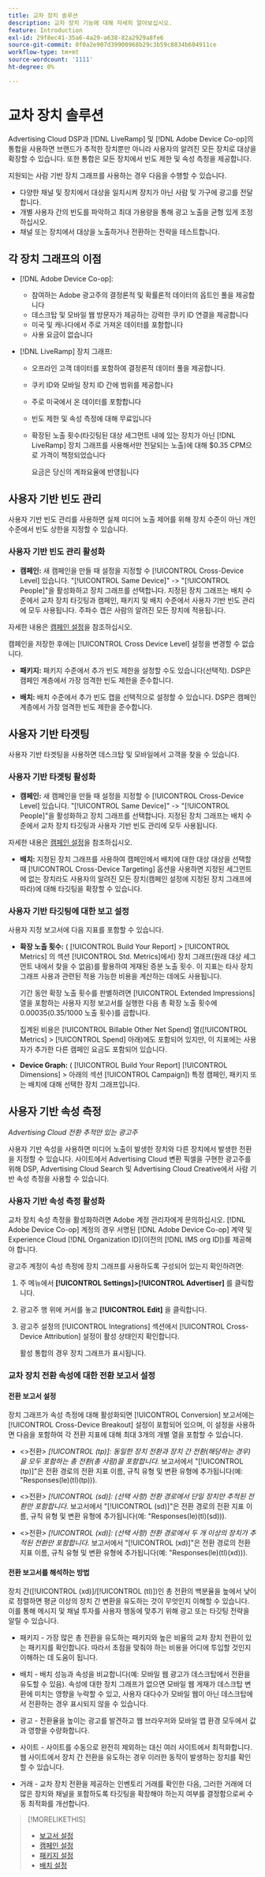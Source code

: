 ```yaml
---
title: 교차 장치 솔루션
description: 교차 장치 기능에 대해 자세히 알아보십시오.
feature: Introduction
exl-id: 29f8ec41-35a6-4a29-a638-82a2929a8fe6
source-git-commit: 0f0a2e907d39900968b29c3b59c8034b604911ce
workflow-type: tm+mt
source-wordcount: '1111'
ht-degree: 0%

---
```


# 교차 장치 솔루션

Advertising Cloud DSP과 [!DNL LiveRamp] 및 [!DNL Adobe Device Co-op]의 통합을 사용하면 브랜드가 추적한 장치뿐만 아니라 사용자의 알려진 모든 장치로 대상을 확장할 수 있습니다. 또한 통합은 모든 장치에서 빈도 제한 및 속성 측정을 제공합니다.

지원되는 사람 기반 장치 그래프를 사용하는 경우 다음을 수행할 수 있습니다.

* 다양한 채널 및 장치에서 대상을 일치시켜 장치가 아닌 사람 및 가구에 광고를 전달합니다.
* 개별 사용자 간의 빈도를 파악하고 최대 가용량을 통해 광고 노출을 균형 있게 조정하십시오.
* 채널 또는 장치에서 대상을 노출하거나 전환하는 전략을 테스트합니다.

## 각 장치 그래프의 이점

* [!DNL Adobe Device Co-op]:
   * 참여하는 Adobe 광고주의 결정론적 및 확률론적 데이터의 옵트인 풀을 제공합니다
   * 데스크탑 및 모바일 웹 방문자가 제공하는 강력한 쿠키 ID 연결을 제공합니다
   * 미국 및 캐나다에서 주로 가져온 데이터를 포함합니다
   * 사용 요금이 없습니다

* [!DNL LiveRamp] 장치 그래프:
   * 오프라인 고객 데이터를 포함하여 결정론적 데이터 풀을 제공합니다.
   * 쿠키 ID와 모바일 장치 ID 간에 범위를 제공합니다
   * 주로 미국에서 온 데이터를 포함합니다
   * 빈도 제한 및 속성 측정에 대해 무료입니다
   * 확장된 노출 횟수(타깃팅된 대상 세그먼트 내에 있는 장치가 아닌 [!DNL LiveRamp] 장치 그래프를 사용해서만 전달되는 노출)에 대해 $0.35 CPM으로 가격이 책정되었습니다

      요금은 당신의 계좌요율에 반영됩니다

## 사용자 기반 빈도 관리

사용자 기반 빈도 관리를 사용하면 실제 미디어 노출 제어를 위해 장치 수준이 아닌 개인 수준에서 빈도 상한을 지정할 수 있습니다.

### 사용자 기반 빈도 관리 활성화

* **캠페인:** 새 캠페인을 만들 때 설정을 지정할 수  [!UICONTROL Cross-Device Level] 있습니다. &quot;[!UICONTROL Same Device]&quot; -> &quot;[!UICONTROL People]&quot;을 활성화하고 장치 그래프를 선택합니다. 지정된 장치 그래프는 배치 수준에서 교차 장치 타깃팅과 캠페인, 패키지 및 배치 수준에서 사용자 기반 빈도 관리에 모두 사용됩니다. 주파수 캡은 사람의 알려진 모든 장치에 적용됩니다.

자세한 내용은 [캠페인 설정](/help/dsp/campaign-management/campaigns/campaign-settings.md)을 참조하십시오.

캠페인을 저장한 후에는 [!UICONTROL Cross Device Level] 설정을 변경할 수 없습니다.

* **패키지:**  패키지 수준에서 추가 빈도 제한을 설정할 수도 있습니다(선택적). DSP은 캠페인 계층에서 가장 엄격한 빈도 제한을 준수합니다.

* **배치:** 배치 수준에서 추가 빈도 캡을 선택적으로 설정할 수 있습니다. DSP은 캠페인 계층에서 가장 엄격한 빈도 제한을 준수합니다.

## 사용자 기반 타겟팅

사용자 기반 타겟팅을 사용하면 데스크탑 및 모바일에서 고객을 찾을 수 있습니다.

### 사용자 기반 타겟팅 활성화

* **캠페인:** 새 캠페인을 만들 때 설정을 지정할 수  [!UICONTROL Cross-Device Level] 있습니다. &quot;[!UICONTROL Same Device]&quot; -> &quot;[!UICONTROL People]&quot;을 활성화하고 장치 그래프를 선택합니다. 지정된 장치 그래프는 배치 수준에서 교차 장치 타깃팅과 사용자 기반 빈도 관리에 모두 사용됩니다.

자세한 내용은 [캠페인 설정](/help/dsp/campaign-management/campaigns/campaign-settings.md)을 참조하십시오.

* **배치:** 지정된 장치 그래프를 사용하여 캠페인에서 배치에 대한 대상 대상을 선택할 때  [!UICONTROL Cross-Device Targeting] 옵션을 사용하면 지정된 세그먼트에 없는 장치라도 사용자의 알려진 모든 장치(캠페인 설정에 지정된 장치 그래프에 따라)에 대해 타깃팅을 확장할 수 있습니다.

### 사용자 기반 타깃팅에 대한 보고 설정

사용자 지정 보고서에 다음 지표를 포함할 수 있습니다.

* **확장 노출 횟수:**  ( [!UICONTROL Build Your Report] >  [!UICONTROL Metrics] 의 섹션 [!UICONTROL Std. Metrics]에서) 장치 그래프(원래 대상 세그먼트 내에서 찾을 수 없음)를 활용하여 게재된 증분 노출 횟수. 이 지표는 타사 장치 그래프 사용과 관련된 적용 가능한 비용을 계산하는 데에도 사용됩니다.

   기간 동안 확장 노출 횟수를 판별하려면 [!UICONTROL Extended Impressions] 열을 포함하는 사용자 지정 보고서를 실행한 다음 총 확장 노출 횟수에 $0.00035($0.35/1000 노출 횟수)를 곱합니다.

   집계된 비용은 [!UICONTROL Billable Other Net Spend] 열([!UICONTROL Metrics] > [!UICONTROL Spend] 아래)에도 포함되어 있지만, 이 지표에는 사용자가 추가한 다른 캠페인 요금도 포함되어 있습니다.

* **Device Graph:**  ( [!UICONTROL Build Your Report]  [!UICONTROL Dimensions] > 아래의 섹션 [!UICONTROL Campaign]) 특정 캠페인, 패키지 또는 배치에 대해 선택한 장치 그래프입니다.

## 사용자 기반 속성 측정

*Advertising Cloud 전환 추적만 있는 광고주*

사용자 기반 속성을 사용하면 미디어 노출이 발생한 장치와 다른 장치에서 발생한 전환을 지정할 수 있습니다. 사이트에서 Advertising Cloud 변환 픽셀을 구현한 광고주를 위해 DSP, Advertising Cloud Search 및 Advertising Cloud Creative에서 사람 기반 속성 측정을 사용할 수 있습니다.

### 사용자 기반 속성 측정 활성화

교차 장치 속성 측정을 활성화하려면 Adobe 계정 관리자에게 문의하십시오. [!DNL Adobe Device Co-op] 계정의 경우 서명된 [!DNL Adobe Device Co-op] 계약 및 Experience Cloud [!DNL Organization ID](이전의 [!DNL IMS org ID])를 제공해야 합니다.

광고주 계정이 속성 측정에 장치 그래프를 사용하도록 구성되어 있는지 확인하려면:

1. 주 메뉴에서 **[!UICONTROL Settings]>[!UICONTROL Advertiser]** 를 클릭합니다.
1. 광고주 행 위에 커서를 놓고 **[!UICONTROL Edit]** 을 클릭합니다.
1. 광고주 설정의 [!UICONTROL Integrations] 섹션에서 [!UICONTROL Cross-Device Attribution] 설정이 활성 상태인지 확인합니다.

   활성 통합의 경우 장치 그래프가 표시됩니다.

### 교차 장치 전환 속성에 대한 전환 보고서 설정

#### 전환 보고서 설정

장치 그래프가 속성 측정에 대해 활성화되면 [!UICONTROL Conversion] 보고서에는 [!UICONTROL Cross-Device Breakout] 설정이 포함되어 있으며, 이 설정을 사용하면 다음을 포함하여 각 전환 지표에 대해 최대 3개의 개별 열을 포함할 수 있습니다.

* &lt;>전환&#x200B;*> [!UICONTROL (tp)]: 동일한 장치 전환과 장치 간 전환(해당하는 경우)을 모두 포함하는 총 전환(총 사람)을 포함합니다.* 보고서에서 &quot;[!UICONTROL (tp)]&quot;은 전환 경로의 전환 지표 이름, 규칙 유형 및 변환 유형에 추가됩니다(예: &quot;Responses(le)(tl)(tp))).

* &lt;>전환&#x200B;*> [!UICONTROL (sd)]: (선택 사항) 전환 경로에서 단일 장치만 추적된 전환만 포함합니다.* 보고서에서 &quot;[!UICONTROL (sd)]&quot;은 전환 경로의 전환 지표 이름, 규칙 유형 및 변환 유형에 추가됩니다(예: &quot;Responses(le)(tl)(sd))).

* &lt;>전환&#x200B;*> [!UICONTROL (xd)]: (선택 사항) 전환 경로에서 두 개 이상의 장치가 추적된 전환만 포함합니다.* 보고서에서 &quot;[!UICONTROL (xd)]&quot;은 전환 경로의 전환 지표 이름, 규칙 유형 및 변환 유형에 추가됩니다(예: &quot;Responses(le)(tl)(xd))).

#### 전환 보고서를 해석하는 방법

장치 간([!UICONTROL (xd)]/[!UICONTROL (tl)])인 총 전환의 백분율을 높에서 낮이로 정렬하면 평균 이상의 장치 간 변환을 유도하는 것이 무엇인지 이해할 수 있습니다. 이를 통해 메시지 및 채널 투자를 사용자 행동에 맞추기 위해 광고 또는 타깃팅 전략을 알릴 수 있습니다.

* 패키지 - 가장 많은 총 전환을 유도하는 패키지와 높은 비율의 교차 장치 전환이 있는 패키지를 확인합니다. 따라서 초점을 맞춰야 하는 비용을 어디에 투입할 것인지 이해하는 데 도움이 됩니다.

* 배치 - 배치 성능과 속성을 비교합니다(예: 모바일 웹 광고가 데스크탑에서 전환을 유도할 수 있음). 속성에 대한 장치 그래프가 없으면 모바일 웹 게재가 데스크탑 변환에 미치는 영향을 누락할 수 있고, 사용자 대다수가 모바일 웹이 아닌 데스크탑에서 전환하는 경우 표시되지 않을 수 있습니다.

* 광고 - 전환율을 높이는 광고를 발견하고 웹 브라우저와 모바일 앱 환경 모두에서 값과 영향을 수량화합니다.

* 사이트 - 사이트를 수동으로 완전히 제외하는 대신 여러 사이트에서 최적화합니다. 웹 사이트에서 장치 간 전환을 유도하는 경우 이러한 동작이 발생하는 장치를 확인할 수 있습니다.

* 거래 - 교차 장치 전환을 제공하는 인벤토리 거래를 확인한 다음, 그러한 거래에 더 많은 장치와 채널을 포함하도록 타깃팅을 확장해야 하는지 여부를 결정함으로써 수동 최적화를 개선합니다.

>[!MORELIKETHIS]
>
>* [보고서 설정](/help/dsp/reports/report-settings.md)
>* [캠페인 설정](/help/dsp/campaign-management/campaigns/campaign-settings.md)
>* [패키지 설정](/help/dsp/campaign-management/packages/package-settings.md)
>* [배치 설정](/help/dsp/campaign-management/placements/placement-settings.md)

